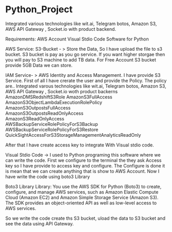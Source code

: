 # Python_Project
Integrated various technologies like wit.ai, Telegram botos, Amazon S3, AWS API Gateway , Socket.io with product backend. 

Requirements:
AWS Account
Visual Stdio Code Software for Python

AWS Service:
S3-Bucket - > Store the Data, So I have upload the file to s3 bucket. S3 bucket is pay as you go service. If you want higher storgae then you will pay to S3 machine to add TB data. For Free Account S3 bucket provide 5GB Data we can store.

IAM Service- > AWS Identity and Access Management. I have provide S3 Service. First of all I have crerate the user and provide the Policy. The policy are..
Integrated varous technologies like wit.ai, Telegram botos, Amazon S3, AWS API Gateway , Socket.io woth product backerns 
AmazonDMSRedshiftS3Role
AmazonS3FullAccess	
AmazonS3ObjectLambdaExecutionRolePolicy	
AmazonS3OutpostsFullAccess	
AmazonS3OutpostsReadOnlyAccess	
AmazonS3ReadOnlyAccess	
AWSBackupServiceRolePolicyForS3Backup	
AWSBackupServiceRolePolicyForS3Restore	
QuickSightAccessForS3StorageManagementAnalyticsReadOnly	

After that I have create access key to integrate With Visual stdio code. 


Visual Stdio Code -> I used to Python programing this software where we can write the code. First we configure to the terminal the they ask Access key so I have provide to access key and configure. The Configure is done it is mean that we can create anything that is show to AWS Account. Now I have write the code using boto3 Library

Boto3 Library Library: You use the AWS SDK for Python (Boto3) to create, configure, and manage AWS services, such as Amazon Elastic Compute Cloud (Amazon EC2) and Amazon Simple Storage Service (Amazon S3). The SDK provides an object-oriented API as well as low-level access to AWS services.

So we write the code create ths S3 bucket, uload the data to S3 bucket and see the data using API Gateway.



